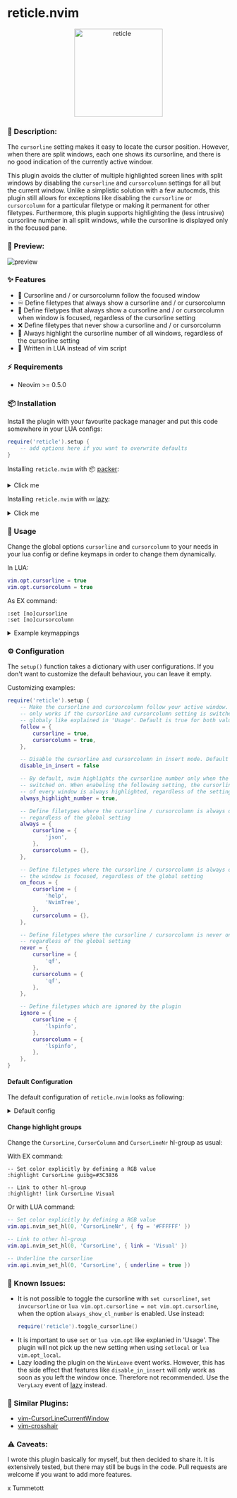 # reticle.nvim

<p align="center">
  <img src="./reticle.png" alt="reticle" width="200" height="200" />
</p>

### :pencil: Description:

The `cursorline` setting makes it easy to locate the cursor position. However, when there are split windows, each one shows its cursorline, and there is no good indication of the currently active window.

This plugin avoids the clutter of multiple highlighted screen lines with split windows by disabling the `cursorline` and `cursorcolumn` settings for all but the current window. Unlike a simplistic solution with a few autocmds, this plugin still allows for exceptions like disabling the `cursorline` or `cursorcolumn` for a particular filetype or making it permanent for other filetypes. Furthermore, this plugin supports highlighting the (less intrusive) cursorline number in all split windows, while the cursorline is displayed only in the focused pane.

### 🎥 Preview:

![preview](./preview.gif)


### ✨ Features

- 🚶 Cursorline and / or cursorcolumn follow the focused window
- ♾️  Define filetypes that always show a cursorline and / or cursorcolumn
- 👀 Define filetypes that always show a cursorline and / or cursorcolumn when window is focused, regardless of the cursorline setting
- ❌ Define filetypes that never show a cursorline and / or cursorcolumn
- 🔦 Always highlight the cursorline number of all windows, regardless of the cursorline setting
- 💨 Written in LUA instead of vim script 


### ⚡️ Requirements

- Neovim >= 0.5.0


### 📦 Installation

Install the plugin with your favourite package manager and put this code
somewhere in your LUA configs:

```lua
require('reticle').setup {
    -- add options here if you want to overwrite defaults
}
```

Installing `reticle.nvim` with 📦 [packer](https://github.com/wbthomason/packer.nvim):

<details><summary>Click me</summary>

```lua
use {
    'tummetott/reticle.nvim',
    config = function()
        require('reticle').setup {
            -- add options here if you want to overwrite defaults
        }
    end
}
```

</details>

Installing `reticle.nvim` with 💤 [lazy](https://github.com/folke/lazy.nvim):

<details><summary>Click me</summary>

```lua
require('lazy').setup {
    {
        'tummetott/reticle.nvim',
        event = 'VeryLazy', -- lazyload the plugin if you like
        opts = {
            -- add options here if you want to overwrite defaults
        },
    },
}
```

</details>


### 🚀 Usage

Change the global options `cursorline` and `cursorcolumn` to your needs in your
lua config or define keymaps in order to change them dynamically.

In LUA:
```lua
vim.opt.cursorline = true
vim.opt.cursorcolumn = true
```

As EX command:
```
:set [no]cursorline
:set [no]cursorcolumn
```

<details><summary>Example keymappings</summary>


Define the following keymaps or use a plugin like [unimpaired.nvim](https://github.com/Tummetott/unimpaired.nvim).

```lua
-- Enable the cursorline
vim.keymap.set(
    'n',
    '[oc',
    function() vim.opt.cursorline = true end,
    { desc = 'Enable the cursorline' }
)

-- Disable the cursorline
vim.keymap.set(
    'n',
    ']oc',
    function() vim.opt.cursorline = false end,
    { desc = 'Disable the cursorline' }
)

-- Use the toggle_cursorline() function for toggeling. See 'Known Issues'
vim.keymap.set(
    'n',
    'yoc',
    function() require'reticle'.toggle_cursorline() end,
    { desc = 'Toggle the cursorline' }
)

-- Enable the cursorcolumn
vim.keymap.set(
    'n',
    '[ou',
    function() vim.opt.cursorcolumn = true end,
    { desc = 'Enable the cursorcolumn' }
)

-- Disable the cursorcolumn
vim.keymap.set(
    'n',
    ']ou',
    function() vim.opt.cursorcolumn = false end,
    { desc = 'Disable the cursorcolumn' }
)

-- Toggle the cursorcolumn
vim.keymap.set(
    'n',
    'you',
    function() vim.opt.cursorcolumn = not vim.opt.cursorcolumn end,
    { desc = 'Toggle the cursorcolumn' }
)
```

</details>

### ⚙️  Configuration

The `setup()` function takes a dictionary with user configurations. If you don't
want to customize the default behaviour, you can leave it empty.

Customizing examples:

```lua
require('reticle').setup {
    -- Make the cursorline and cursorcolumn follow your active window. This
    -- only works if the cursorline and cursorcolumn setting is switched on
    -- globaly like explained in 'Usage'. Default is true for both values
    follow = {
        cursorline = true,
        cursorcolumn = true,
    },

    -- Disable the cursorline and cursorcolumn in insert mode. Default is true
    disable_in_insert = false

    -- By default, nvim highlights the cursorline number only when the cursorline setting is
    -- switched on. When enabeling the following setting, the cursorline number
    -- of every window is always highlighted, regardless of the setting
    always_highlight_number = true,

    -- Define filetypes where the cursorline / cursorcolumn is always on,
    -- regardless of the global setting
    always = {
        cursorline = {
            'json',
        },
        cursorcolumn = {},
    },

    -- Define filetypes where the cursorline / cursorcolumn is always on when
    -- the window is focused, regardless of the global setting
    on_focus = {
        cursorline = {
            'help',
            'NvimTree',
        },
        cursorcolumn = {},
    },

    -- Define filetypes where the cursorline / cursorcolumn is never on,
    -- regardless of the global setting
    never = {
        cursorline = {
            'qf',
        },
        cursorcolumn = {
            'qf',
        },
    },

    -- Define filetypes which are ignored by the plugin
    ignore = {
        cursorline = {
            'lspinfo',
        },
        cursorcolumn = {
            'lspinfo',
        },
    },
}
```

#### Default Configuration
The default configuration of `reticle.nvim` looks as following:

<details><summary>Default config</summary>

```lua
{
    follow = {
        cursorline = true,
        cursorcolumn = true,
    },
    disable_in_insert = true,
    always_highlight_number = false,
    always = {
        cursorline = {},
        cursorcolumn = {},
    },
    on_focus = {
        cursorline = {},
        cursorcolumn = {},
    },
    never = {
        cursorline = {
            'TelescopePrompt',
            'DressingInput',
        },
        cursorcolumn = {},
    },
    ignore = {
        cursorline = {},
        cursorcolumn = {},
    },
}
```

</details>

#### Change highlight groups

Change the `CursorLine`, `CursorColumn` and `CursorLineNr` hl-group as usual:

With EX command:

```
-- Set color explicitly by defining a RGB value
:highlight CursorLine guibg=#3C3836

-- Link to other hl-group
:highlight! link CursorLine Visual
```

Or with LUA command:

```lua
-- Set color explicitly by defining a RGB value
vim.api.nvim_set_hl(0, 'CursorLineNr', { fg = '#FFFFFF' })

-- Link to other hl-group
vim.api.nvim_set_hl(0, 'CursorLine', { link = 'Visual' })

-- Underline the cursorline
vim.api.nvim_set_hl(0, 'CursorLine', { underline = true })
```

### 🐛 Known Issues:

- It is not possible to toggle the cursorline with `set cursorline!`, `set
  invcursorline` or `lua vim.opt.cursorline = not vim.opt.cursorline`, when the
  option `always_show_cl_number` is enabled. Use instead:
  ```lua
  require('reticle').toggle_cursorline()
  ```
- It is important to use `set` or `lua vim.opt` like explanied in 'Usage'. The
  plugin will not pick up the new setting when using `setlocal` or
  `lua vim.opt_local`.
- Lazy loading the plugin on the `WinLeave` event works. However, this has the
  side effect that features like `disable_in_insert` will only work as soon as
  you left the window once. Therefore not recommended. Use the `VeryLazy` event
  of [lazy](https://github.com/folke/lazy.nvim) instead.



### 👯 Similar Plugins:

- [vim-CursorLineCurrentWindow](https://github.com/inkarkat/vim-CursorLineCurrentWindow)
- [vim-crosshair](https://github.com/bronson/vim-crosshairs)


### ⚠️  Caveats:

I wrote this plugin basically for myself, but then decided to share it. It is
extensively tested, but there may still be bugs in the code. Pull requests are
welcome if you want to add more features.

x Tummetott
